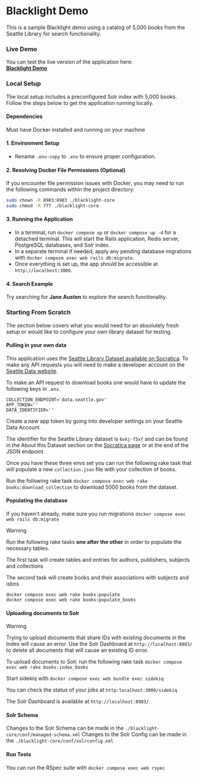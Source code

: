 
# Blacklight Demo

This is a sample Blacklight demo using a catalog of 5,000 books from the Seattle Library for search functionality.

### Live Demo

You can test the live version of the application here:  
**[Blacklight Demo](https://arastu-blacklight-5eca0da0b2ae.herokuapp.com/)**



### Local Setup

The local setup includes a preconfigured Solr index with 5,000 books. Follow the steps below to get the application running locally.

#### Dependencies 

Must have Docker installed and running on your machine

#### 1. Environment Setup
- Rename `.env-copy` to `.env` to ensure proper configuration.

#### 2. Resolving Docker File Permissions (Optional)
If you encounter file permission issues with Docker, you may need to run the following commands within the project directory:

```bash
sudo chown -R 8983:8983 ./blacklight-core
sudo chmod -R 777 ./blacklight-core
```

#### 3. Running the Application
- In a terminal, run `docker compose up` or `docker compose up -d` for a detached terminal. This will start the Rails application, Redis server, PostgreSQL databases, and Solr index.
- In a separate terminal if needed, apply any pending database migrations with `docker compose exec web rails db:migrate`.
- Once everything is set up, the app should be accessible at `http://localhost:3000`.

#### 4. Search Example
Try searching for **Jane Austen** to explore the search functionality.



### Starting From Scratch

The section below covers what you would need for an absolutely fresh setup or would like to configure your own library dataset for testing.

#### Pulling in your own data

This application uses the [Seattle Library Dataset available on Socratica](https://dev.socrata.com/foundry/data.seattle.gov/6vkj-f5xf).  To make any API requests you will need to make a developer account on the [Seattle Data website](https://data.seattle.gov/).

To make an API request to download books one would have to update the following keys in `.env`.  

```
COLLECTION_ENDPOINT='data.seattle.gov'
APP_TOKEN=''
DATA_IDENTIFIER=''
```

Create a new app token by going into developer settings on your Seattle Data Account.

The identifier for the Seattle Library dataset is `6vkj-f5xf` and can be found in the About this Dataset section on the [Socratica page](https://dev.socrata.com/foundry/data.seattle.gov/6vkj-f5xf) or at the end of the JSON endpoint. 

Once you have these three envs set you can run the following rake task that will populate a new `collection.json` file with your collection of books.

Run the following rake task `docker compose exec web rake books:download_collection` to download 5000 books from the dataset.

#### Populating the database

If you haven't already, make sure you run migrations `docker compose exec web rails db:migrate`

> [!WARNING]
> Run the following rake tasks **one after the other** in order to populate the necessary tables.


The first task will create tables and entries for authors, publishers, subjects and collections

The second task will create books and their associations with subjects and isbns

```
docker compose exec web rake books:populate
docker compose exec web rake books:populate_books
```

#### Uploading documents to Solr 

> [!WARNING]
> Trying to upload documents that share IDs with existing documents in the Index will cause an error.
> Use the Solr Dashboard at `http://localhost:8983/` to delete all documents that will cause an existing ID error.

To upload documents to Solr, run the following rake task
`docker compose exec web rake books:index_books` 

Start sidekiq with 
`docker compose exec web bundle exec sidekiq`

You can check the status of your jobs at `http:localhost:3000/sidekiq` 

The Solr Dashboard is available at `http://localhost:8983/`

#### Solr Schema 

Changes to the Solr Schema can be made in the `./blacklight-core/conf/managed-schema.xml`
Changes to the Solr Config can be made in the `./blacklight-core/conf/solrconfig.xml`

#### Run Tests

You can run the RSpec suite with `docker compose exec web rspec`
